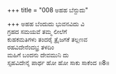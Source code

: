 +++
title = "008 ಅಹಹ ಬೆನ್ದುದು"

+++
ಅಹಹ ಬೆಂದುದು ಭುವನವಿದು ವಿ   
ಗ್ರಹದ ಸಮಯವೆ ತಮ್ಮ ಲೀಲೆಗೆ  
ಕುಹಕಮತಿಗಳು ತಂದರೈ ತ್ರೈಜಗಕೆ ತಲ್ಲಣವ   
ರಹವಿದೇನೆಂದಭ್ರ ತಳದಿಂ  
ಮಹಿಗೆ ಬಂದನು ದೇವಮುನಿ ದು  
ಸ್ಸಹವಿದೇನೈ ಪಾರ್ಥ ಹೋ ಹೋ ಸಾಕು ಸಾಕೆಂದ      ॥8॥